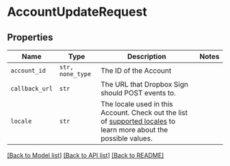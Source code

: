 # AccountUpdateRequest



## Properties

| Name | Type | Description | Notes |
| ---- | ---- | ----------- | ----- |
| `account_id` | ```str, none_type``` |  The ID of the Account  |  |
| `callback_url` | ```str``` |  The URL that Dropbox Sign should POST events to.  |  |
| `locale` | ```str``` |  The locale used in this Account. Check out the list of [supported locales](/api/reference/constants/#supported-locales) to learn more about the possible values.  |  |


[[Back to Model list]](../README.md#documentation-for-models) [[Back to API list]](../README.md#documentation-for-api-endpoints) [[Back to README]](../README.md)


